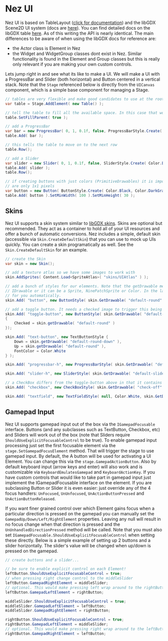 Nez UI
============
Nez UI is based on TableLayout ([click for documentation](https://github.com/EsotericSoftware/tablelayout/blob/master/README.md)) and the libGDX Scene2D UI system (docs are [here](https://github.com/libgdx/libgdx/wiki/Scene2d.ui)). You can find detailed docs on the libGDX table [here](https://github.com/libgdx/libgdx/wiki/Table). As of this writing the API is nearly identical. The main differences to be aware of when using the libGDX docs for reference are:

- the Actor class is Element in Nez
- the Widget and WidgetGroup classes dont exist in Nez. Similar functionality is found in the Element and Group classes but this is really only relevant if you are making your own custom controls.


Lets jump right in and see what its like to make a UI. We will make a UI with a ProgressBar and Slider (both horizontal) and Button centered in a vertical stack. Note that the `Stage` referenced below is directly from the `UICanvas` component, which is a simple base component for managing a Stage.

```csharp
// tables are very flexible and make good candidates to use at the root of your UI. They work much like HTML tables but with more flexibility.
var table = Stage.AddElement( new Table() );

// tell the table to fill all the available space. In this case that would be the entire screen.
table.SetFillParent( true );

// add a ProgressBar
var bar = new ProgressBar( 0, 1, 0.1f, false, ProgressBarStyle.Create( Color.Black, Color.White ) );
table.Add( bar );

// this tells the table to move on to the next row
table.Row();

// add a Slider
var slider = new Slider( 0, 1, 0.1f, false, SliderStyle.Create( Color.DarkGray, Color.LightYellow ) );
table.Add( slider );
table.Row();

// if creating buttons with just colors (PrimitiveDrawables) it is important to explicitly set the minimum size since the colored textures created
// are only 1x1 pixels
var button = new Button( ButtonStyle.Create( Color.Black, Color.DarkGray, Color.Green ) );
table.Add( button ).SetMinWidth( 100 ).SetMinHeight( 30 );
```



## Skins
Nez UI supports a skin system similar to [libGDX skins](https://github.com/libgdx/libgdx/wiki/Skin). Skins are optional but recommended. They act as a container to hold all of your UI resources and offer a bunch of automatic conversions. Nez includes a simple, default skin (accessible via `Skin.CreateDefaultSkin`) that you can use to mock up UIs quickly. You can create a skin programatically as well. See the `Skin.CreateDefaultSkin` for an example.

```csharp
// create the Skin
var skin = new Skin();

// add a texture atlas so we have some images to work with
skin.AddSprites( Content.Load<SpriteAtlas>( "skins/UIAtlas" ) );

// add a bunch of styles for our elements. Note that the getDrawable method is very flexible. The name passed to it can be any type of
// IDrawable or it can be a Sprite, NinePatchSprite or Color. In the latter case Skin will create and manage the IDrawable
// for you automatically.
skin.Add( "button", new ButtonStyle( skin.GetDrawable( "default-round" ), skin.GetDrawable( "default-round-down" ), null ) );

// add a toggle button. It needs a checked image to trigger this being a two state button.
skin.Add( "toggle-button", new ButtonStyle( skin.GetDrawable( "default-round-down" ), skin.GetDrawable( "default-round-down" ), null )
{
	Checked = skin.getDrawable( "default-round" )
});

skin.Add( "text-button", new TextButtonStyle {
	Down = skin.getDrawable( "default-round-down" ),
	Up = skin.getDrawable( "default-round" ),
	FontColor = Color.White
} );

skin.Add( "progressbar-h", new ProgressBarStyle( skin.GetDrawable( "default-slider" ), skin.GetDrawable( "default-slider-knob" ) ) );

skin.Add( "slider-h", new SliderStyle( skin.GetDrawable( "default-slider" ), skin.GetDrawable( "default-slider-knob" ) ) );

// a CheckBox differs from the toggle-button above in that it contains text next to the box
skin.Add( "checkbox", new CheckBoxStyle( skin.GetDrawable( "check-off" ), skin.GetDrawable( "check-on" ), null, Color.White ) );

skin.Add( "textfield", new TextFieldStyle( null, Color.White, skin.GetDrawable( "cursor" ), skin.GetDrawable( "selection" ), skin.GetDrawable( "textfield" ) )
```


## Gamepad Input
Nez UI supports gamepad input out of the box via the `IGamepadFocusable` interface. Buttons (and any subclasses such as TextButton, Checkbox, etc) and Sliders will work out of the box (note that Sliders require `ShouldUseExplicitFocusableControl` to be true). To enable gamepad input processing just set the first focusable element via the `stage.SetGamepadFocusElement` method. That will trigger the stage to use gamepad input. By default, the A button will be used for activating a UI Element. You can change this via the `stage.GamepadActionButton`. Also by default keyboard input (arrow keys and enter) will also work and is customizable via `KeyboardEmulatesGamepad` and `KeyboardActionKey`. If you have custom controls that would like to take part in gamepad input just implement the IGamepadFocusable interface on the element. If you are subclassing Button or Slider it is even easier: just override any of the 4 focus handlers: `UnFocused`, `UnUnfocused`, `UnActionButtonPressed` and `UnActionButtonReleased`.

If you want finer grained control over which Element gains focus when a particular direction is pressed on the gamepad you can manually set the `GamepadUp/Down/Left/RightElement` properties. Leaving any null will result in no focus change when that direction is pressed and the `UnUnhandledDirectionPressed` method will be called. Note that you must also set `IGamepadFocusable.ShouldUseExplicitFocusableControl` when setting these directly. Below is a simple example of setting up 2 buttons and a slider horizontally. The slider's value will be changed when up/down is pressed on the gamepad.


```csharp
// create buttons and a slider...

// be sure to enable explicit control on each Element!
leftButton.ShouldUseExplicitFocusableControl = true;
// when pressing right change control to the middleSlider
leftButton.GamepadRightElement = middleSlider;
// optional. This would make pressing left wrap around to the rightButton
leftButton.GamepadLeftElement = rightButton;

middleSlider.ShouldUseExplicitFocusableControl = true;
middleSlider.GamepadLeftElement = leftButton;
middleSlider.GamepadRightElement = rightButton;

rightButton.ShouldUseExplicitFocusableControl = true;
rightButton.GamepadLeftElement = middleSlider;
// optional. This would make pressing right wrap around to the leftButton
rightButton.GamepadRightElement = leftButton;

```
